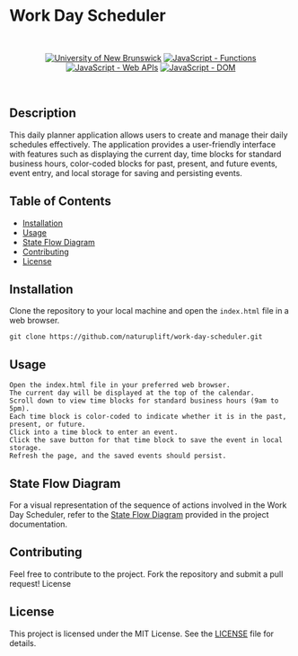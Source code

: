 # Work Day Scheduler

<br/>
<p align="center">
    <a href="https://unb.ca/cel/bootcamps/coding.html">
        <img alt="University of New Brunswick" src="https://img.shields.io/static/v1.svg?label=bootcamp&message=UNB&color=red" /></a>
    <a href="https://developer.mozilla.org/en-US/docs/Web/JavaScript/Guide/Functions" >
        <img alt="JavaScript - Functions" src="https://img.shields.io/static/v1.svg?label=JavaScripts&message=functions&color=blue" /></a>
    <a href="https://developer.mozilla.org/en-US/docs/Learn/JavaScript/Client-side_web_APIs/Introduction" >
        <img alt="JavaScript - Web APIs" src="https://img.shields.io/static/v1.svg?label=JavaScripts&message=Web APIs&color=green" /></a>
    <a href="https://developer.mozilla.org/en-US/docs/Web/API/Document_Object_Model/Traversing_an_HTML_table_with_JavaScript_and_DOM_Interfaces" >
        <img alt="JavaScript - DOM" src="https://img.shields.io/static/v1.svg?label=JavaScript&message=DOM&color=violet" /></a>
</p>
<br/>

## Description

This daily planner application allows users to create and manage their daily schedules effectively. The application provides a user-friendly interface with features such as displaying the current day, time blocks for standard business hours, color-coded blocks for past, present, and future events, event entry, and local storage for saving and persisting events.

## Table of Contents

- [Installation](#installation)
- [Usage](#usage)
- [State Flow Diagram](#state_flow_diagram)
- [Contributing](#contributing)
- [License](#license)

## Installation

Clone the repository to your local machine and open the `index.html` file in a web browser.

```
git clone https://github.com/naturuplift/work-day-scheduler.git

```

## Usage

    Open the index.html file in your preferred web browser.
    The current day will be displayed at the top of the calendar.
    Scroll down to view time blocks for standard business hours (9am to 5pm).
    Each time block is color-coded to indicate whether it is in the past, present, or future.
    Click into a time block to enter an event.
    Click the save button for that time block to save the event in local storage.
    Refresh the page, and the saved events should persist.

## State Flow Diagram

For a visual representation of the sequence of actions involved in the Work Day Scheduler, refer to the [State Flow Diagram][state-flow] provided in the project documentation.

## Contributing

Feel free to contribute to the project. Fork the repository and submit a pull request!
License

## License

This project is licensed under the MIT License. See the [LICENSE][MIT] file for details.

[code-quiz-app]: <https://naturuplift.github.io/code-quiz/>
[quiz-code]: <https://github.com/naturuplift/code-quiz/blob/main/develop/script.js>
[state-flow]: <https://github.com/naturuplift/work-day-scheduler/blob/main/Assets/img.png>
[MIT]: <https://github.com/naturuplift/work-day-scheduler/blob/main/LICENSE>